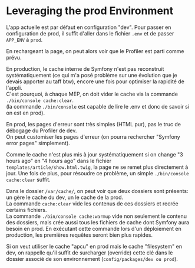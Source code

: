 # Leveraging the prod Environment

L'app actuelle est par défaut en configuration "dev". 
Pour passer en configuration de prod, il suffit d'aller dans le fichier `.env` et de passer `APP_ENV` à `prod`.

En rechargeant la page, on peut alors voir que le Profiler est parti comme prévu.  

En production, le cache interne de Symfony n'est pas reconstruit systématiquement (ce qui m'a posé problème sur une 
évolution que je devais apporter au taff btw), encore une fois pour optimiser la rapidité de l'appli.  
C'est pourquoi, à chaque MEP, on doit vider le cache via la commande `./bin/console cache:clear`.  
(la commande `./bin/console` est capable de lire le .env et donc de savoir si on est en prod).  

En prod, les pages d'erreur sont très simples (HTML pur), pas le truc de débogage du Profiler de dev.  
On peut customiser les pages d'erreur (on pourra rechercher "Symfony error pages" simplement).  

Comme le cache n'est plus mis à jour systématiquement si on change "3 hours ago" en "4 hours ago" dans le fichier 
`templates/article/show.html.twig`, la page ne se remet plus directement à jour. Une fois de plus, pour résoudre ce 
problème, un simple `./bin/console cache:clear` suffit.  

Dans le dossier `/var/cache/`, on peut voir que deux dossiers sont présents: un gère le cache du dev, un le cache de la prod.  
La commande `cache:clear` vide les contenus de ces dossiers et recrée certains fichiers.  
La commande `./bin/console cache:warmup`  vide non seulement le contenu des dossiers, mais crée aussi tous les fichiers 
de cache dont Symfony aura besoin en prod. En exécutant cette commande lors d'un déploiement en production, les premières 
requêtes seront bien plus rapides.  

Si on veut utiliser le cache "apcu" en prod mais le cache "filesystem" en dev, on rappelle qu'il suffit de surcharger 
(override) cette clé dans le dossier associé de son environnement (`config/packages/dev ou prod`). 
